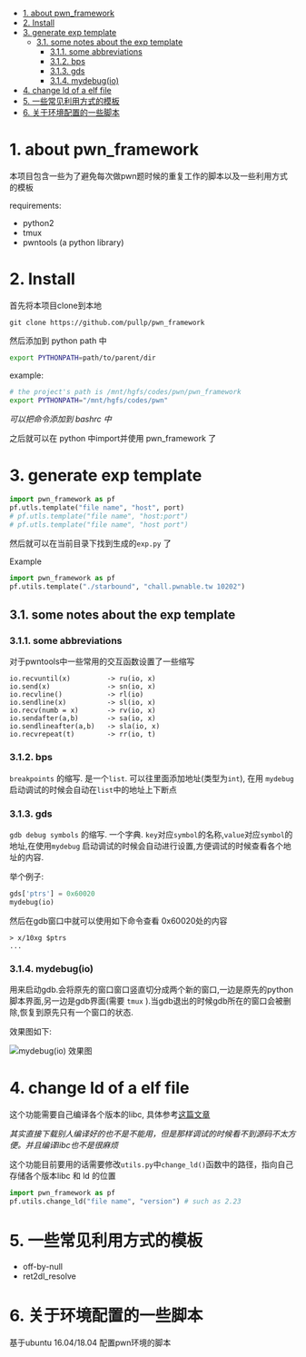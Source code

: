 <!-- TOC -->

- [1. about pwn_framework](#1-about-pwnframework)
- [2. Install](#2-install)
- [3. generate exp template](#3-generate-exp-template)
  - [3.1. some notes about the exp template](#31-some-notes-about-the-exp-template)
    - [3.1.1. some abbreviations](#311-some-abbreviations)
    - [3.1.2. bps](#312-bps)
    - [3.1.3. gds](#313-gds)
    - [3.1.4. mydebug(io)](#314-mydebugio)
- [4. change ld of a elf file](#4-change-ld-of-a-elf-file)
- [5. 一些常见利用方式的模板](#5-%e4%b8%80%e4%ba%9b%e5%b8%b8%e8%a7%81%e5%88%a9%e7%94%a8%e6%96%b9%e5%bc%8f%e7%9a%84%e6%a8%a1%e6%9d%bf)
- [6. 关于环境配置的一些脚本](#6-%e5%85%b3%e4%ba%8e%e7%8e%af%e5%a2%83%e9%85%8d%e7%bd%ae%e7%9a%84%e4%b8%80%e4%ba%9b%e8%84%9a%e6%9c%ac)

<!-- /TOC -->


# 1. about pwn_framework
本项目包含一些为了避免每次做pwn题时候的重复工作的脚本以及一些利用方式的模板

requirements:
- python2
- tmux
- pwntools (a python library)


# 2. Install

首先将本项目clone到本地

```
git clone https://github.com/pullp/pwn_framework
```

然后添加到 python path 中

```bash
export PYTHONPATH=path/to/parent/dir
```

example:

```bash
# the project's path is /mnt/hgfs/codes/pwn/pwn_framework
export PYTHONPATH="/mnt/hgfs/codes/pwn"
```

*可以把命令添加到 bashrc 中*

之后就可以在 python 中import并使用 pwn_framework 了

# 3. generate exp template

```python
import pwn_framework as pf
pf.utls.template("file name", "host", port)
# pf.utls.template("file name", "host:port")
# pf.utls.template("file name", "host port")
```

然后就可以在当前目录下找到生成的`exp.py` 了

Example

```python
import pwn_framework as pf
pf.utils.template("./starbound", "chall.pwnable.tw 10202")
```

## 3.1. some notes about the exp template

### 3.1.1. some abbreviations

对于pwntools中一些常用的交互函数设置了一些缩写

```
io.recvuntil(x)         -> ru(io, x)
io.send(x)              -> sn(io, x)
io.recvline()           -> rl(io)
io.sendline(x)          -> sl(io, x)
io.recv(numb = x)       -> rv(io, x)
io.sendafter(a,b)       -> sa(io, x)
io.sendlineafter(a,b)   -> sla(io, x)
io.recvrepeat(t)        -> rr(io, t)
```

### 3.1.2. bps 
`breakpoints` 的缩写. 是一个`list`. 可以往里面添加地址(类型为`int`), 在用 `mydebug` 启动调试的时候会自动在`list`中的地址上下断点

### 3.1.3. gds
`gdb debug symbols` 的缩写. 一个字典. `key`对应`symbol`的名称,`value`对应`symbol`的地址,在使用`mydebug` 启动调试的时候会自动进行设置,方便调试的时候查看各个地址的内容.

举个例子:

```python
gds['ptrs'] = 0x60020
mydebug(io)
```

然后在gdb窗口中就可以使用如下命令查看 0x60020处的内容

```
> x/10xg $ptrs
...
```

### 3.1.4. mydebug(io)
用来启动gdb.会将原先的窗口窗口竖直切分成两个新的窗口,一边是原先的python脚本界面,另一边是gdb界面(需要 `tmux` ).当gdb退出的时候gdb所在的窗口会被删除,恢复到原先只有一个窗口的状态.

效果图如下:

![mydebug(io) 效果图](.imgs/mydebug.png)

# 4. change ld of a elf file

这个功能需要自己编译各个版本的libc, 具体参考[这篇文章](https://www.jianshu.com/p/ee1ad4044ef7)

*其实直接下载别人编译好的也不是不能用，但是那样调试的时候看不到源码不太方便。并且编译libc也不是很麻烦*

这个功能目前要用的话需要修改`utils.py`中`change_ld()`函数中的路径，指向自己存储各个版本libc 和 ld 的位置

```python
import pwn_framework as pf
pf.utils.change_ld("file name", "version") # such as 2.23
```

# 5. 一些常见利用方式的模板

- off-by-null
- ret2dl_resolve


# 6. 关于环境配置的一些脚本

基于ubuntu 16.04/18.04 配置pwn环境的脚本